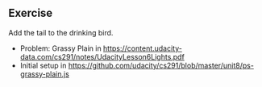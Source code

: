 ## Exercise
Add the tail to the drinking bird.

- Problem: Grassy Plain in https://content.udacity-data.com/cs291/notes/UdacityLesson6Lights.pdf
- Initial setup in https://github.com/udacity/cs291/blob/master/unit8/ps-grassy-plain.js
